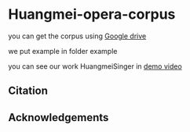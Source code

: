 # Huangmei-opera-corpus
you can get the corpus using [Google drive](https://drive.google.com/file/d/1PB9JX1ncfRzd51AoNW9q5onUSZLakHyC/view?usp=sharing)

we put example in folder example

you can see our work HuangmeiSinger in [demo video](https://drive.google.com/file/d/1oz6oiE0x3BQKZKMSUQxsycy0HyLr9Rtm/view?usp=sharing)

## Citation

## Acknowledgements


